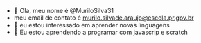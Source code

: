 - 👋 Ola, meu nome é @MuriloSilva31
- meu email de contato é murilo.silvade.araujo@escola.pr.gov.br
- 👀 eu estou interessado em aprender novas linguagens
- 🌱 Eu estou aprendendo a programar com javascrip e scratch
